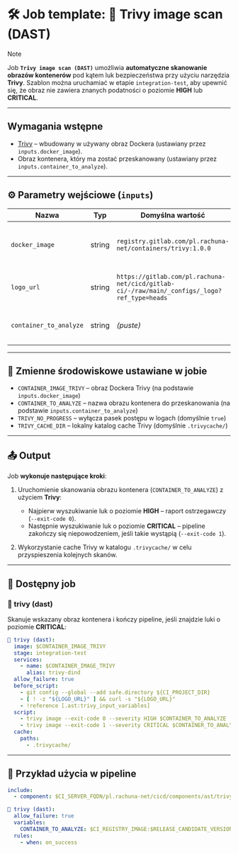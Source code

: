 # 🛠 Job template: 🔬 Trivy image scan (DAST)

> [!NOTE]
>
> Job **`Trivy image scan (DAST)`** umożliwia **automatyczne skanowanie obrazów kontenerów** pod kątem luk bezpieczeństwa przy użyciu narzędzia **Trivy**.
> Szablon można uruchamiać w etapie `integration-test`, aby upewnić się, że obraz nie zawiera znanych podatności o poziomie **HIGH** lub **CRITICAL**.

---
## Wymagania wstępne

* [Trivy](https://aquasecurity.github.io/trivy/) – wbudowany w używany obraz Dockera (ustawiany przez `inputs.docker_image`).
* Obraz kontenera, który ma zostać przeskanowany (ustawiany przez `inputs.container_to_analyze`).

---
## ⚙️ Parametry wejściowe (`inputs`)

| Nazwa                  | Typ    | Domyślna wartość                                                                            | Opis                                       |
| ---------------------- | ------ | ------------------------------------------------------------------------------------------- | ------------------------------------------ |
| `docker_image`         | string | `registry.gitlab.com/pl.rachuna-net/containers/trivy:1.0.0`                                 | Obraz Dockera zawierający narzędzie Trivy  |
| `logo_url`             | string | `https://gitlab.com/pl.rachuna-net/cicd/gitlab-ci/-/raw/main/_configs/_logo?ref_type=heads` | Adres URL logo wyświetlanego w logach      |
| `container_to_analyze` | string | *(puste)*                                                                                   | Pełna nazwa obrazu, który ma być skanowany |

---
## 🧬 Zmienne środowiskowe ustawiane w jobie

* `CONTAINER_IMAGE_TRIVY` – obraz Dockera Trivy (na podstawie `inputs.docker_image`)
* `CONTAINER_TO_ANALYZE` – nazwa obrazu kontenera do przeskanowania (na podstawie `inputs.container_to_analyze`)
* `TRIVY_NO_PROGRESS` – wyłącza pasek postępu w logach (domyślnie `true`)
* `TRIVY_CACHE_DIR` – lokalny katalog cache Trivy (domyślnie `.trivycache/`)

---
## 📤 Output

Job **wykonuje następujące kroki**:

1. Uruchomienie skanowania obrazu kontenera (`CONTAINER_TO_ANALYZE`) z użyciem **Trivy**:

   * Najpierw wyszukiwanie luk o poziomie **HIGH** – raport ostrzegawczy (`--exit-code 0`).
   * Następnie wyszukiwanie luk o poziomie **CRITICAL** – pipeline zakończy się niepowodzeniem, jeśli takie wystąpią (`--exit-code 1`).
2. Wykorzystanie cache Trivy w katalogu `.trivycache/` w celu przyspieszenia kolejnych skanów.

---
## 🧪 Dostępny job

### **🔬 trivy (dast)**

Skanuje wskazany obraz kontenera i kończy pipeline, jeśli znajdzie luki o poziomie **CRITICAL**:

```yaml
🔬 trivy (dast):
  image: $CONTAINER_IMAGE_TRIVY
  stage: integration-test
  services:
    - name: $CONTAINER_IMAGE_TRIVY
      alias: trivy-dind
  allow_failure: true
  before_script:
    - git config --global --add safe.directory ${CI_PROJECT_DIR}
    - [ ! -z "${LOGO_URL}" ] && curl -s "${LOGO_URL}"
    - !reference [.ast:trivy_input_variables]
  script:
    - trivy image --exit-code 0 --severity HIGH $CONTAINER_TO_ANALYZE
    - trivy image --exit-code 1 --severity CRITICAL $CONTAINER_TO_ANALYZE
  cache:
    paths:
      - .trivycache/
```

---
## 🧪 Przykład użycia w pipeline

```yaml
include:
  - component: $CI_SERVER_FQDN/pl.rachuna-net/cicd/components/ast/trivy@$COMPONENT_VERSION_TRIVY

🔬 trivy (dast):
  allow_failure: true
  variables:
    CONTAINER_TO_ANALYZE: $CI_REGISTRY_IMAGE:$RELEASE_CANDIDATE_VERSION
  rules:
    - when: on_success
```
